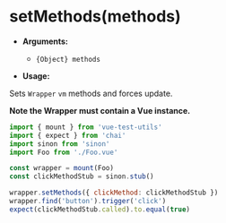 # setMethods(methods)

- **Arguments:**
  - `{Object} methods`

- **Usage:**

Sets `Wrapper` `vm` methods and forces update.

**Note the Wrapper must contain a Vue instance.**

```js
import { mount } from 'vue-test-utils'
import { expect } from 'chai'
import sinon from 'sinon'
import Foo from './Foo.vue'

const wrapper = mount(Foo)
const clickMethodStub = sinon.stub()

wrapper.setMethods({ clickMethod: clickMethodStub })
wrapper.find('button').trigger('click')
expect(clickMethodStub.called).to.equal(true)
```
